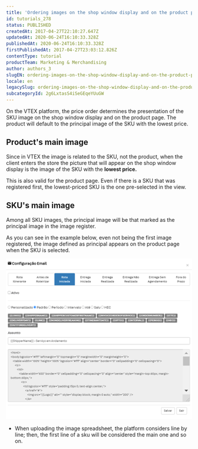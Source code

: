 ```yaml
---
title: 'Ordering images on the shop window display and on the product page'
id: tutorials_278
status: PUBLISHED
createdAt: 2017-04-27T22:10:27.647Z
updatedAt: 2020-06-24T16:10:33.328Z
publishedAt: 2020-06-24T16:10:33.328Z
firstPublishedAt: 2017-04-27T23:03:12.826Z
contentType: tutorial
productTeam: Marketing & Merchandising
author: authors_3
slugEN: ordering-images-on-the-shop-window-display-and-on-the-product-page
locale: en
legacySlug: ordering-images-on-the-shop-window-display-and-on-the-product-page
subcategoryId: 2g6LxtasS4iSeGEqeYUuGW
---
```


On the VTEX platform, the price order determines the presentation of the SKU image on the shop window display and on the product page. The product will default to the principal image of the SKU with the lowest price.

## Product's main image

Since in VTEX the image is related to the SKU, not the product, when the client enters the store the picture that will appear on the shop window display is the image of the SKU with the **lowest price.**

This is also valid for the product page. Even if there is a SKU that was registered first, the lowest-priced SKU is the one pre-selected in the view.

## SKU's main image

Among all SKU images, the principal image will be that marked as the principal image in the image register.

As you can see in the example below, even not being the first image registered, the image defined as principal appears on the product page when the SKU is selected.

![sku_imagem_principal en](https://raw.githubusercontent.com/vtexdocs/help-center-content/refs/heads/main/_1.png)

- When uploading the image spreadsheet, the platform considers line by line; then, the first line of a sku will be considered the main one and so on.
